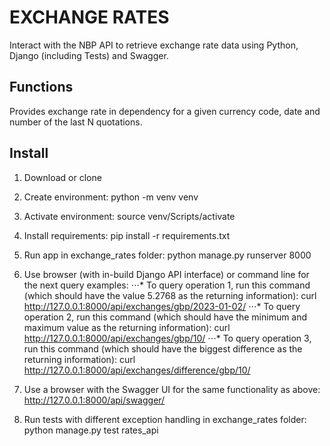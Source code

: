 # EXCHANGE RATES

Interact with the NBP API to retrieve exchange rate data using Python, Django (including Tests) and Swagger.

## Functions

Provides exchange rate in dependency for a given currency code, date and number of the last N quotations.

## Install

1. Download or clone
2. Create environment:
   python -m venv venv
3. Activate environment:
   source venv/Scripts/activate
4. Install requirements:
   pip install -r requirements.txt
5. Run app in exchange_rates folder:
   python manage.py runserver 8000

6. Use browser (with in-build Django API interface) or command line for the next query examples:
⋅⋅⋅* To query operation 1, run this command (which should have the value 5.2768 as the returning information):
   curl http://127.0.0.1:8000/api/exchanges/gbp/2023-01-02/
⋅⋅⋅* To query operation 2, run this command (which should have the minimum and maximum value as the returning
   information):
   curl http://127.0.0.1:8000/api/exchanges/gbp/10/
⋅⋅⋅* To query operation 3, run this command (which should have the biggest difference as the returning information):
   curl http://127.0.0.1:8000/api/exchanges/difference/gbp/10/

7. Use a browser with the Swagger UI for the same functionality as above:
   http://127.0.0.1:8000/api/swagger/

8. Run tests with different exception handling in exchange_rates folder:
   python manage.py test rates_api
